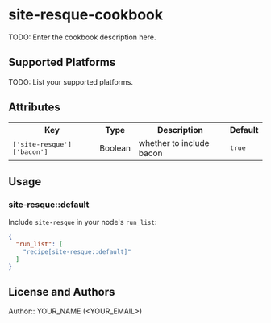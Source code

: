 # site-resque-cookbook

TODO: Enter the cookbook description here.

## Supported Platforms

TODO: List your supported platforms.

## Attributes

<table>
  <tr>
    <th>Key</th>
    <th>Type</th>
    <th>Description</th>
    <th>Default</th>
  </tr>
  <tr>
    <td><tt>['site-resque']['bacon']</tt></td>
    <td>Boolean</td>
    <td>whether to include bacon</td>
    <td><tt>true</tt></td>
  </tr>
</table>

## Usage

### site-resque::default

Include `site-resque` in your node's `run_list`:

```json
{
  "run_list": [
    "recipe[site-resque::default]"
  ]
}
```

## License and Authors

Author:: YOUR_NAME (<YOUR_EMAIL>)
